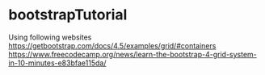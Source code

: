 # bootstrapTutorial

Using following websites
https://getbootstrap.com/docs/4.5/examples/grid/#containers
https://www.freecodecamp.org/news/learn-the-bootstrap-4-grid-system-in-10-minutes-e83bfae115da/
